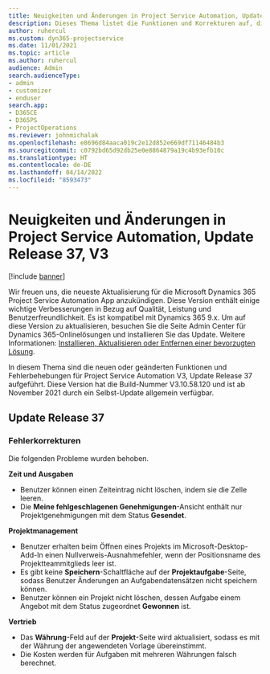 ```yaml
---
title: Neuigkeiten und Änderungen in Project Service Automation, Update Release 37, V3
description: Dieses Thema listet die Funktionen und Korrekturen auf, die in Microsoft Dynamics 365 Project Service Automation Update-Version 37, V3 verfügbar sind.
author: ruhercul
ms.custom: dyn365-projectservice
ms.date: 11/01/2021
ms.topic: article
ms.author: ruhercul
audience: Admin
search.audienceType:
- admin
- customizer
- enduser
search.app:
- D365CE
- D365PS
- ProjectOperations
ms.reviewer: johnmichalak
ms.openlocfilehash: e8696d84aaca019c2e12d852e669df71146484b3
ms.sourcegitcommit: c0792bd65d92db25e0e8864879a19c4b93efb10c
ms.translationtype: HT
ms.contentlocale: de-DE
ms.lasthandoff: 04/14/2022
ms.locfileid: "8593473"
---
```

# <a name="whats-new-or-changed-in-project-service-automation-update-release-37-v3"></a>Neuigkeiten und Änderungen in Project Service Automation, Update Release 37, V3

[!include [banner](../includes/psa-now-project-operations.md)]

Wir freuen uns, die neueste Aktualisierung für die Microsoft Dynamics 365 Project Service Automation App anzukündigen. Diese Version enthält einige wichtige Verbesserungen in Bezug auf Qualität, Leistung und Benutzerfreundlichkeit. Es ist kompatibel mit Dynamics 365 9.x. Um auf diese Version zu aktualisieren, besuchen Sie die Seite Admin Center für Dynamics 365-Onlinelösungen und installieren Sie das Update. Weitere Informationen: [Installieren, Aktualisieren oder Entfernen einer bevorzugten Lösung](/power-platform/admin/install-remove-preferred-solution).

In diesem Thema sind die neuen oder geänderten Funktionen und Fehlerbehebungen für Project Service Automation V3, Update Release 37 aufgeführt. Diese Version hat die Build-Nummer V3.10.58.120 und ist ab November 2021 durch ein Selbst-Update allgemein verfügbar.

## <a name="update-release-37"></a>Update Release 37

### <a name="bug-fixes"></a>Fehlerkorrekturen

Die folgenden Probleme wurden behoben.

**Zeit und Ausgaben**
- Benutzer können einen Zeiteintrag nicht löschen, indem sie die Zelle leeren.
- Die **Meine fehlgeschlagenen Genehmigungen**-Ansicht enthält nur Projektgenehmigungen mit dem Status **Gesendet**.

**Projektmanagement**
- Benutzer erhalten beim Öffnen eines Projekts im Microsoft-Desktop-Add-In einen Nullverweis-Ausnahmefehler, wenn der Positionsname des Projektteammitglieds leer ist.
- Es gibt keine **Speichern**-Schaltfläche auf der **Projektaufgabe**-Seite, sodass Benutzer Änderungen an Aufgabendatensätzen nicht speichern können.
- Benutzer können ein Projekt nicht löschen, dessen Aufgabe einem Angebot mit dem Status zugeordnet **Gewonnen** ist.

**Vertrieb**
- Das **Währung**-Feld auf der **Projekt**-Seite wird aktualisiert, sodass es mit der Währung der angewendeten Vorlage übereinstimmt.
- Die Kosten werden für Aufgaben mit mehreren Währungen falsch berechnet.
